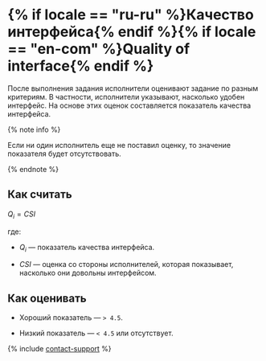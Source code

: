 # {% if locale == "ru-ru" %}Качество интерфейса{% endif %}{% if locale == "en-com" %}Quality of interface{% endif %}

После выполнения задания исполнители оценивают задание по разным критериям. В частности, исполнители указывают, насколько удобен интерфейс. На основе этих оценок составляется показатель качества интерфейса.

{% note info %}

Если ни один исполнитель еще не поставил оценку, то значение показателя будет отсутствовать.

{% endnote %}

## Как считать

$Q_{i} = {CSI}$

где:

- $Q_{i}$ — показатель качества интерфейса.

- $CSI$ — оценка со стороны исполнителей, которая показывает, насколько они довольны интерфейсом.

## Как оценивать

- Хороший показатель — `> 4.5`.

- Низкий показатель — `< 4.5` или отсутствует.

{% include [contact-support](../../_includes/contact-support-help.md) %}